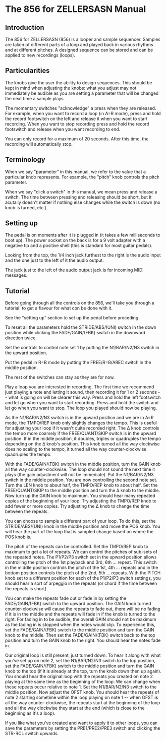 # The 856 for ZELLERSASN Manual

## Introduction

The 856 for ZELLERSASN (856) is a looper and sample sequencer. Samples are taken
of different parts of a loop and played back in various rhythms and at different
pitches. A designed sequence can be stored and can be applied to new recordings
(loops).

## Particularities

The knobs give the user the ability to design sequences. This should be kept in
mind when adjusting the knobs: what you adjust may not immediately be audible as
you are setting a parameter that will be changed the next time a sample plays.

The momentary switches "acknowledge" a press when they are released. For
example, when you want to record a loop (in A=R mode), press and hold the record
footswitch on the left and release it when you want to start recording. When you
want to stop recording press and hold the record footswitch and release when you
want recording to end.

You can only record for a maximum of 20 seconds. After this time, the recording
will automatically stop.

## Terminology

When we say "parameter" in this manual, we refer to the value that a particular
knob represents. For example, the "pitch" knob controls the pitch parameter.

When we say "click a switch" in this manual, we mean press and release a switch.
The time between pressing and releasing should be short, but it acutally doesn't
matter if nothing else changes while the switch is down (no knob is turned,
etc.).

## Setting up

The pedal is on moments after it is plugged in (it takes a few milliseconds to
boot up). The power socket on the back is for a 9 volt adapter with a negative
tip and a positive shell (this is standard for most guitar pedals).

Looking from the top, the 1/4 inch jack furthest to the right is the audio input
and the one just to the left of it the audio output.

The jack just to the left of the audio output jack is for incoming MIDI
messages.

## Tutorial

Before going through all the controls on the 856, we'll take you through a
tutorial' to get a flavour for what con be done with it.

See the "setting up" section to set up the pedal before proceding.

To reset all the parameters hold the STRIDE/ABS/(UNI) switch in the down
position while clicking the FADE/GAIN/(FBK) switch in the downward direction
twice.

Set the controls to control note set 1 by putting the N1/BAR/N2/N3 switch in the
upward position.

Put the pedal in R=B mode by putting the FREE/R=B/AREC switch in the middle
position.

The rest of the switches can stay as they are for now.

Play a loop you are interested in recording. The first time we recommend just
playing a note and letting it sound, then recording it for 1 or 2 seconds --
what is going on will be clearer this way. Press and hold the left footswitch
and let go when you want to start recording. Press and hold the switch and let
go when you want to stop.  The loop you played should now be playing.

As the N1/BAR/N2/N3 switch is in the upward position and we are in A=R mode, the
TMPO/REP knob only slightly changes the tempo. This is useful for adjusting your
loop if it wasn't quite recorded right. The &#x394; knob controls the tempo more
coarsely if the FREE/QUANT/SKIP switch is in the upward position. If in the
middle position, it doubles, triples or quadruples the tempo depending on the
&#x394; knob's position. This knob turned all the way clockwise does no scaling
to the tempo, it turned all the way counter-clockwise quadruples the tempo.

With the FADE/GAIN/(FBK) switch in the middle position, turn the GAIN knob all
the way counter-clockwise. The loop should not sound the next time it plays (the
gain adjustment will not be immediate). Put the N1/BAR/N2/N3 switch in the
middle position. You are now controlling the second note set. Turn the LEN knob
to about half, the TMPO/REP knob to about half. Set the FREE/QUANT/SKIP to the
middle position and turn the &#x394; knob to the middle. Now turn up the GAIN
knob to maximum. You should hear many repeated copies of the beginning of your
loop. Try adjusting the TMPO/REP knob to add fewer or more copies. Try adjusting
the &#x394; knob to change the time between the repeats.

You can choose to sample a different part of your loop. To do this, set the
STRIDE/ABS/(UNI) knob in the middle position and move the POS knob. You will
hear the part of the loop that is sampled change based on where the POS knob is.

The pitch of the repeats can be controlled. Set the TMPO/REP knob to maximum to
get a lot of repeats. We can control the pitches of sub-sets of the repeated
notes. The P1/P2/P3 switch set in the upward position allows controlling the
pitch of the 1st playback and 3rd, 6th ... repeat. This switch in the middle
position controls the pitch of the 1st, 4th ... repeats and in the bottom
position controls the pitch of the 2nd, 5th ... repeats. With the PITCH knob set
to a different position for each of the P1/P2/P3 switch settings, you should
hear a sort of arpeggio in the repeats (or chord if the time between the repeats
is short).

You can make the repeats fade out or fade in by setting the FADE/GAIN/(FBK)
switch to the upward position. The GAIN knob turned counter-clockwise will cause
the repeats to fade out, there will be no fading if it is in the middle and the
repeats will fade in if the knob is turned to the right. For fading in to be
audible, the overall GAIN should not be maximum as the fading in is stopped when
the notes would clip. To experience this, set the FADE/GAIN/(FBK) switch to the
middle position and turn the GAIN knob to the middle. Then set the
FADE/GAIN/(FBK) switch back to the top position and turn the GAIN knob to the
right. You should hear the notes fade in.

Our original loop is still present, just turned down. To hear it along with what
you've set up on note 2, set the N1/BAR/N2/N3 switch to the top position, set
the FADE/GAIN/(FBK) switch to the middle position and turn the GAIN knob to the
top (if it is already at the top, turn the knob down then up again). You should
hear the original loop with the repeats you created on note 2 playing at the
same time as the beginning of the loop. We can change when these repeats occur
relative to note 1. Set the N1/BAR/N2/N3 switch to the middle position. Now
adjust the OFST knob. You should hear the repeats of note 2 starting sometime
within the loop playing on note 1 -- when OFST is all the way counter-clockwise,
the repeats start at the beginning of the loop and all the way clockwise they
start at the end (which is close to the beginning as it's a loop).

If you like what you've created and want to apply it to other loops, you can
save the parameters by setting the PRE1/PRE2/PRE3 switch and clicking the
STR-RCL switch upwards.

<!-- ![Why no image?](/tmp/test.svg) -->
